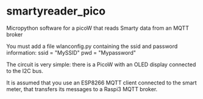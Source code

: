 # smartyreader_pico
Micropython software for a picoW that reads Smarty data from an MQTT broker

You must add a file wlanconfig.py containing the ssid and password information:
ssid = "MySSID"
pwd = "Mypassword"

The circuit is very simple: there is a PicoW with an OLED display connected to the I2C bus.

It is assumed that you use an ESP8266 MQTT client connected to the smart meter, that transfers its messages to a Raspi3 MQTT broker.

